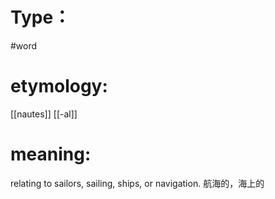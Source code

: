 # Type：
#word 
# etymology: 
[[nautes]]
[[-al]]
# meaning: 
relating to sailors, sailing, ships, or navigation. 
航海的，海上的